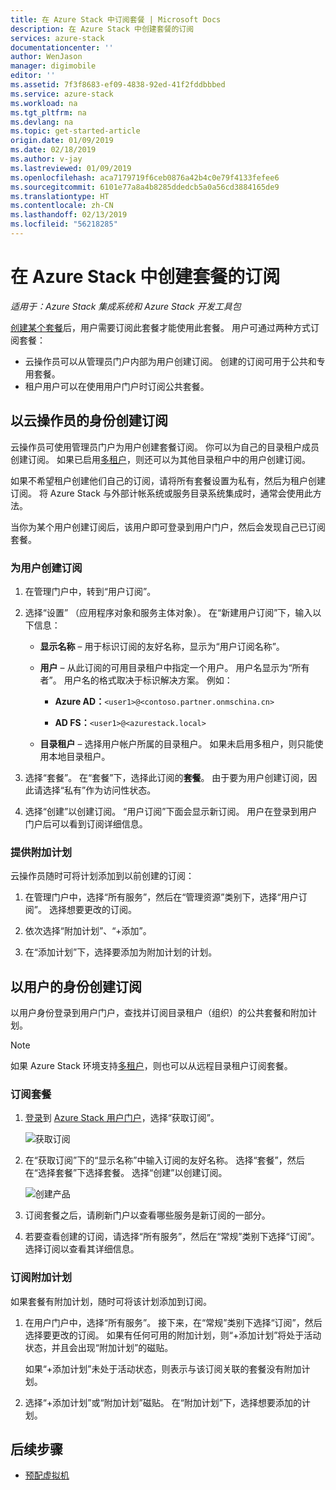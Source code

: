```yaml
---
title: 在 Azure Stack 中订阅套餐 | Microsoft Docs
description: 在 Azure Stack 中创建套餐的订阅
services: azure-stack
documentationcenter: ''
author: WenJason
manager: digimobile
editor: ''
ms.assetid: 7f3f8683-ef09-4838-92ed-41f2fddbbbed
ms.service: azure-stack
ms.workload: na
ms.tgt_pltfrm: na
ms.devlang: na
ms.topic: get-started-article
origin.date: 01/09/2019
ms.date: 02/18/2019
ms.author: v-jay
ms.lastreviewed: 01/09/2019
ms.openlocfilehash: aca7179719f6ceb0876a42b4c0e79f4133fefee6
ms.sourcegitcommit: 6101e77a8a4b8285ddedcb5a0a56cd3884165de9
ms.translationtype: HT
ms.contentlocale: zh-CN
ms.lasthandoff: 02/13/2019
ms.locfileid: "56218285"
---
```

# <a name="create-subscriptions-to-offers-in-azure-stack"></a>在 Azure Stack 中创建套餐的订阅

*适用于：Azure Stack 集成系统和 Azure Stack 开发工具包*

[创建某个套餐](azure-stack-create-offer.md)后，用户需要订阅此套餐才能使用此套餐。 用户可通过两种方式订阅套餐：

- 云操作员可以从管理员门户内部为用户创建订阅。 创建的订阅可用于公共和专用套餐。
- 租户用户可以在使用用户门户时订阅公共套餐。  

## <a name="create-a-subscription-as-a-cloud-operator"></a>以云操作员的身份创建订阅

云操作员可使用管理员门户为用户创建套餐订阅。 你可以为自己的目录租户成员创建订阅。 如果已启用[多租户](azure-stack-enable-multitenancy.md)，则还可以为其他目录租户中的用户创建订阅。

如果不希望租户创建他们自己的订阅，请将所有套餐设置为私有，然后为租户创建订阅。 将 Azure Stack 与外部计帐系统或服务目录系统集成时，通常会使用此方法。

当你为某个用户创建订阅后，该用户即可登录到用户门户，然后会发现自己已订阅套餐。  

### <a name="to-create-a-subscription-for-a-user"></a>为用户创建订阅

1. 在管理门户中，转到“用户订阅”。
2. 选择“设置” （应用程序对象和服务主体对象）。 在“新建用户订阅”下，输入以下信息：  

   - **显示名称** – 用于标识订阅的友好名称，显示为“用户订阅名称”。
   - **用户** – 从此订阅的可用目录租户中指定一个用户。 用户名显示为“所有者”。  用户名的格式取决于标识解决方案。 例如：

     - **Azure AD：**`<user1>@<contoso.partner.onmschina.cn>`

     - **AD FS：**`<user1>@<azurestack.local>`

   - **目录租户** – 选择用户帐户所属的目录租户。 如果未启用多租户，则只能使用本地目录租户。

3. 选择“套餐”。 在“套餐”下，选择此订阅的**套餐**。 由于要为用户创建订阅，因此请选择“私有”作为访问性状态。

4. 选择“创建”以创建订阅。 “用户订阅”下面会显示新订阅。 用户在登录到用户门户后可以看到订阅详细信息。

### <a name="to-make-an-add-on-plan-available"></a>提供附加计划

云操作员随时可将计划添加到以前创建的订阅：

1. 在管理门户中，选择“所有服务”，然后在“管理资源”类别下，选择“用户订阅”。 选择想要更改的订阅。

2. 依次选择“附加计划”、“+添加”。  

3. 在“添加计划”下，选择要添加为附加计划的计划。

## <a name="create-a-subscription-as-a-user"></a>以用户的身份创建订阅

以用户身份登录到用户门户，查找并订阅目录租户（组织）的公共套餐和附加计划。

>[!NOTE]
>如果 Azure Stack 环境支持[多租户](azure-stack-enable-multitenancy.md)，则也可以从远程目录租户订阅套餐。

### <a name="to-subscribe-to-an-offer"></a>订阅套餐

1. [登录](azure-stack-connect-azure-stack.md)到 [Azure Stack 用户门户](https://portal.local.azurestack.external)，选择“获取订阅”。

   ![获取订阅](media/azure-stack-subscribe-plan-provision-vm/image01.png)
  
2. 在“获取订阅”下的“显示名称”中输入订阅的友好名称。 选择“套餐”，然后在“选择套餐”下选择套餐。 选择“创建”以创建订阅。

   ![创建产品](media/azure-stack-subscribe-plan-provision-vm/image02.png)
  
3. 订阅套餐之后，请刷新门户以查看哪些服务是新订阅的一部分。

4. 若要查看创建的订阅，请选择“所有服务”，然后在“常规”类别下选择“订阅”。 选择订阅以查看其详细信息。  

### <a name="to-subscribe-to-an-add-on-plan"></a>订阅附加计划

如果套餐有附加计划，随时可将该计划添加到订阅。  

1. 在用户门户中，选择“所有服务”。 接下来，在“常规”类别下选择“订阅”，然后选择要更改的订阅。 如果有任何可用的附加计划，则“+添加计划”将处于活动状态，并且会出现“附加计划”的磁贴。 

   如果“+添加计划”未处于活动状态，则表示与该订阅关联的套餐没有附加计划。

1. 选择“+添加计划”或“附加计划”磁贴。 在“附加计划”下，选择想要添加的计划。

## <a name="next-steps"></a>后续步骤

- [预配虚拟机](azure-stack-provision-vm.md)

<!-- Update_Description: wording update -->